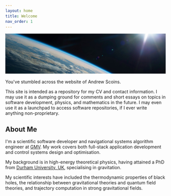 ```yaml
---
layout: home
title: Welcome
nav_order: 1
---
```

![headshot](/resources/space_cover_2.jpg)

You've stumbled across the website of Andrew Scoins.

This site is intended as a repository for my CV and contact information.
I may use it as a dumping ground for comments and short essays
on topics in software development, physics, and mathematics in the future.
I may even use it as a launchpad to access software repositories,
if I ever write anything non-proprietary.

## About Me

I'm a scientific software developer and navigational systems algorithm
engineer at [GMV](https://www.gmv.com/en). My work covers both full-stack application development
and control systems design and optimisation.

My background is in high-energy theoretical physics,
having attained a PhD from [Durham University, UK](https://www.durham.ac.uk/departments/academic/mathematical-sciences/),
specialising in gravitation.

My scientific interests have included the thermodynamic properties of black holes,
the relationship between gravitational theories and quantum field theories,
and trajectory computation in strong gravitational fields.
